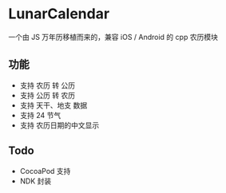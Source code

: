 # LunarCalendar
一个由 JS 万年历移植而来的，兼容 iOS / Android 的 cpp 农历模块

## 功能

- 支持 农历 转 公历
- 支持 公历 转 农历
- 支持 天干、地支 数据
- 支持 24 节气
- 支持 农历日期的中文显示

## Todo
- CocoaPod 支持
- NDK 封装